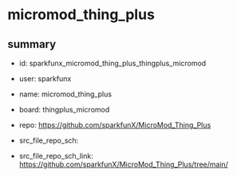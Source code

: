 # micromod_thing_plus
 
## summary 
* id: sparkfunx_micromod_thing_plus_thingplus_micromod
* user: sparkfunx
* name: micromod_thing_plus
* board: thingplus_micromod
* repo: https://github.com/sparkfunX/MicroMod_Thing_Plus



* src_file_repo_sch: 
* src_file_repo_sch_link: https://github.com/sparkfunX/MicroMod_Thing_Plus/tree/main/




